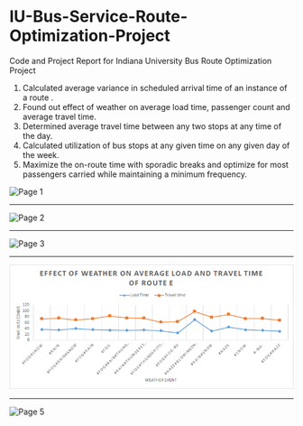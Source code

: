# IU-Bus-Service-Route-Optimization-Project
Code and Project Report for Indiana University Bus Route Optimization Project 

1. Calculated average variance in scheduled arrival time of an instance of a route .
2. Found out effect of weather on average load time, passenger count and average travel time.
3. Determined average travel time between any two stops at any time of the day.
4. Calculated utilization of bus stops at any given time on any given day of the week.
5. Maximize the on-route time with sporadic breaks and optimize for most passengers carried while maintaining a minimum frequency.


![Page 1](https://github.com/pandeyh92/IU-Bus-Service-Route-Optimization-Project/images/a_wrt_timeframe_week.PNG)
***
![Page 2](https://github.com/pandeyh92/IU-Bus-Service-Route-Optimization-Project/images/variance_wrt_daysofweek.PNG)
***
![Page 3](https://github.com/pandeyh92/IU-Bus-Service-Route-Optimization-Project/images/variance_wrt_timeframe.PNG)
***
![Page 4](https://github.com/pandeyh92/IU-Bus-Service-Route-Optimization-Project/blob/master/images/E_WeatherEffect.png)
***
![Page 5](https://github.com/pandeyh92/IU-Bus-Service-Route-Optimization-Project/images/LTA6.png)

